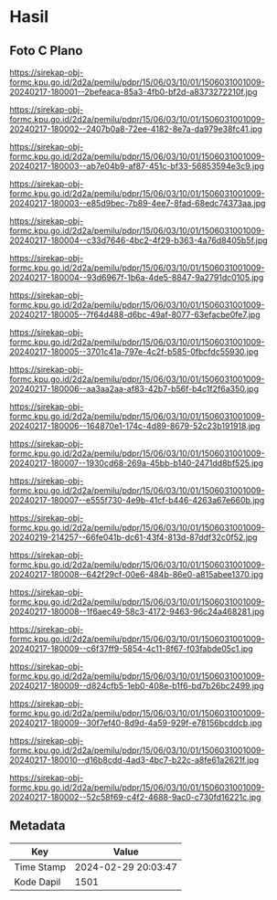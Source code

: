 # Hasil

## Foto C Plano

https://sirekap-obj-formc.kpu.go.id/2d2a/pemilu/pdpr/15/06/03/10/01/1506031001009-20240217-180001--2befeaca-85a3-4fb0-bf2d-a8373272210f.jpg

https://sirekap-obj-formc.kpu.go.id/2d2a/pemilu/pdpr/15/06/03/10/01/1506031001009-20240217-180002--2407b0a8-72ee-4182-8e7a-da979e38fc41.jpg

https://sirekap-obj-formc.kpu.go.id/2d2a/pemilu/pdpr/15/06/03/10/01/1506031001009-20240217-180003--ab7e04b9-af87-451c-bf33-56853594e3c9.jpg

https://sirekap-obj-formc.kpu.go.id/2d2a/pemilu/pdpr/15/06/03/10/01/1506031001009-20240217-180003--e85d9bec-7b89-4ee7-8fad-68edc74373aa.jpg

https://sirekap-obj-formc.kpu.go.id/2d2a/pemilu/pdpr/15/06/03/10/01/1506031001009-20240217-180004--c33d7646-4bc2-4f29-b363-4a76d8405b5f.jpg

https://sirekap-obj-formc.kpu.go.id/2d2a/pemilu/pdpr/15/06/03/10/01/1506031001009-20240217-180004--93d6967f-1b6a-4de5-8847-9a2791dc0105.jpg

https://sirekap-obj-formc.kpu.go.id/2d2a/pemilu/pdpr/15/06/03/10/01/1506031001009-20240217-180005--7f64d488-d6bc-49af-8077-63efacbe0fe7.jpg

https://sirekap-obj-formc.kpu.go.id/2d2a/pemilu/pdpr/15/06/03/10/01/1506031001009-20240217-180005--3701c41a-797e-4c2f-b585-0fbcfdc55930.jpg

https://sirekap-obj-formc.kpu.go.id/2d2a/pemilu/pdpr/15/06/03/10/01/1506031001009-20240217-180006--aa3aa2aa-af83-42b7-b56f-b4c1f2f6a350.jpg

https://sirekap-obj-formc.kpu.go.id/2d2a/pemilu/pdpr/15/06/03/10/01/1506031001009-20240217-180006--164870e1-174c-4d89-8679-52c23b191918.jpg

https://sirekap-obj-formc.kpu.go.id/2d2a/pemilu/pdpr/15/06/03/10/01/1506031001009-20240217-180007--1930cd68-269a-45bb-b140-2471dd8bf525.jpg

https://sirekap-obj-formc.kpu.go.id/2d2a/pemilu/pdpr/15/06/03/10/01/1506031001009-20240217-180007--e555f730-4e9b-41cf-b446-4263a67e660b.jpg

https://sirekap-obj-formc.kpu.go.id/2d2a/pemilu/pdpr/15/06/03/10/01/1506031001009-20240219-214257--66fe041b-dc61-43f4-813d-87ddf32c0f52.jpg

https://sirekap-obj-formc.kpu.go.id/2d2a/pemilu/pdpr/15/06/03/10/01/1506031001009-20240217-180008--642f29cf-00e6-484b-86e0-a815abee1370.jpg

https://sirekap-obj-formc.kpu.go.id/2d2a/pemilu/pdpr/15/06/03/10/01/1506031001009-20240217-180008--1f6aec49-58c3-4172-9463-96c24a468281.jpg

https://sirekap-obj-formc.kpu.go.id/2d2a/pemilu/pdpr/15/06/03/10/01/1506031001009-20240217-180009--c6f37ff9-5854-4c11-8f67-f03fabde05c1.jpg

https://sirekap-obj-formc.kpu.go.id/2d2a/pemilu/pdpr/15/06/03/10/01/1506031001009-20240217-180009--d824cfb5-1eb0-408e-b1f6-bd7b26bc2499.jpg

https://sirekap-obj-formc.kpu.go.id/2d2a/pemilu/pdpr/15/06/03/10/01/1506031001009-20240217-180009--30f7ef40-8d9d-4a59-929f-e78156bcddcb.jpg

https://sirekap-obj-formc.kpu.go.id/2d2a/pemilu/pdpr/15/06/03/10/01/1506031001009-20240217-180010--d16b8cdd-4ad3-4bc7-b22c-a8fe61a2621f.jpg

https://sirekap-obj-formc.kpu.go.id/2d2a/pemilu/pdpr/15/06/03/10/01/1506031001009-20240217-180002--52c58f69-c4f2-4688-9ac0-c730fd16221c.jpg


## Metadata

| Key        | Value               |
| ---------- | ------------------- |
| Time Stamp | 2024-02-29 20:03:47 |
| Kode Dapil | 1501                |



